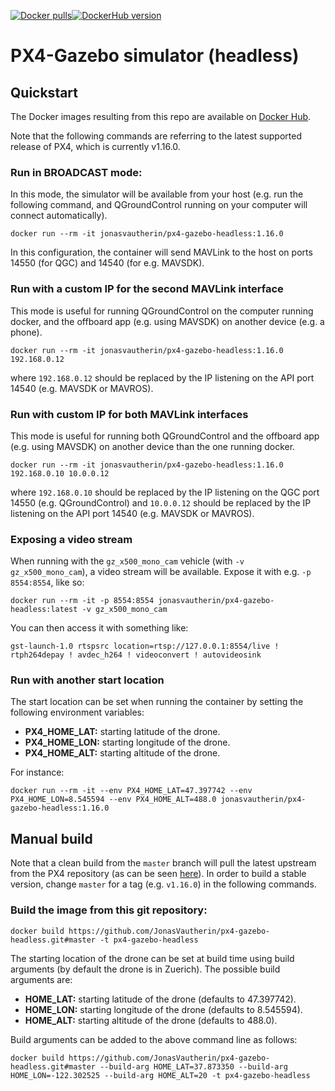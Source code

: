 [![Docker pulls](https://img.shields.io/docker/pulls/jonasvautherin/px4-gazebo-headless)](https://hub.docker.com/r/jonasvautherin/px4-gazebo-headless/)[![DockerHub version](https://img.shields.io/docker/v/jonasvautherin/px4-gazebo-headless/1.16.0)](https://hub.docker.com/r/jonasvautherin/px4-gazebo-headless/)


# PX4-Gazebo simulator (headless)

## Quickstart

The Docker images resulting from this repo are available on [Docker Hub](https://hub.docker.com/r/jonasvautherin/px4-gazebo-headless/).

Note that the following commands are referring to the latest supported release of PX4, which is currently v1.16.0.

### Run in BROADCAST mode:

In this mode, the simulator will be available from your host (e.g. run the following command, and QGroundControl running on your computer will connect automatically).

```
docker run --rm -it jonasvautherin/px4-gazebo-headless:1.16.0
```

In this configuration, the container will send MAVLink to the host on ports 14550 (for QGC) and 14540 (for e.g. MAVSDK).

### Run with a custom IP for the second MAVLink interface

This mode is useful for running QGroundControl on the computer running docker, and the offboard app (e.g. using MAVSDK) on another device (e.g. a phone).

```
docker run --rm -it jonasvautherin/px4-gazebo-headless:1.16.0 192.168.0.12
```

where `192.168.0.12` should be replaced by the IP listening on the API port 14540 (e.g. MAVSDK or MAVROS).

### Run with custom IP for both MAVLink interfaces

This mode is useful for running both QGroundControl and the offboard app (e.g. using MAVSDK) on another device than the one running docker.

```
docker run --rm -it jonasvautherin/px4-gazebo-headless:1.16.0 192.168.0.10 10.0.0.12
```

where `192.168.0.10` should be replaced by the IP listening on the QGC port 14550 (e.g. QGroundControl) and `10.0.0.12` should be replaced by the IP listening on the API port 14540 (e.g. MAVSDK or MAVROS).

### Exposing a video stream

When running with the `gz_x500_mono_cam` vehicle (with `-v gz_x500_mono_cam`), a video stream will be available. Expose it with e.g. `-p 8554:8554`, like so:

```
docker run --rm -it -p 8554:8554 jonasvautherin/px4-gazebo-headless:latest -v gz_x500_mono_cam
```

You can then access it with something like:

```
gst-launch-1.0 rtspsrc location=rtsp://127.0.0.1:8554/live ! rtph264depay ! avdec_h264 ! videoconvert ! autovideosink
```

### Run with another start location

The start location can be set when running the container by setting the following environment variables:

* __PX4_HOME_LAT:__ starting latitude of the drone.
* __PX4_HOME_LON:__ starting longitude of the drone.
* __PX4_HOME_ALT:__ starting altitude of the drone.

For instance:

```
docker run --rm -it --env PX4_HOME_LAT=47.397742 --env PX4_HOME_LON=8.545594 --env PX4_HOME_ALT=488.0 jonasvautherin/px4-gazebo-headless:1.16.0
```

## Manual build

Note that a clean build from the `master` branch will pull the latest upstream from the PX4 repository (as can be seen [here](https://github.com/JonasVautherin/px4-gazebo-headless/blob/master/Dockerfile#L26)). In order to build a stable version, change `master` for a tag (e.g. `v1.16.0`) in the following commands.

### Build the image from this git repository:

```
docker build https://github.com/JonasVautherin/px4-gazebo-headless.git#master -t px4-gazebo-headless
```

The starting location of the drone can be set at build time using build arguments (by default the drone is in Zuerich). The possible build arguments are:

* __HOME_LAT:__ starting latitude of the drone (defaults to 47.397742).
* __HOME_LON:__ starting longitude of the drone (defaults to 8.545594).
* __HOME_ALT:__ starting altitude of the drone (defaults to 488.0).

Build arguments can be added to the above command line as follows:

```
docker build https://github.com/JonasVautherin/px4-gazebo-headless.git#master --build-arg HOME_LAT=37.873350 --build-arg HOME_LON=-122.302525 --build-arg HOME_ALT=20 -t px4-gazebo-headless
```
